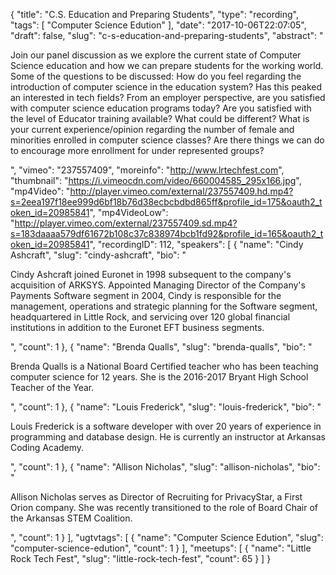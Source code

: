 {
  "title": "C.S. Education and Preparing Students",
  "type": "recording",
  "tags": [
    "Computer Science Edution"
  ],
  "date": "2017-10-06T22:07:05",
  "draft": false,
  "slug": "c-s-education-and-preparing-students",
  "abstract": "<p>Join our panel discussion as we explore the current state of Computer Science education and how we can prepare students for the working world. Some of the questions to be discussed: How do you feel regarding the introduction of computer science in the education system? Has this peaked an interested in tech fields? From an employer perspective, are you satisfied with computer science education programs today? Are you satisfied with the level of Educator training available? What could be different? What is your current experience/opinion regarding the number of female and minorities enrolled in computer science classes? Are there things we can do to encourage more enrollment for under represented groups?</p>",
  "vimeo": "237557409",
  "moreinfo": "http://www.lrtechfest.com",
  "thumbnail": "https://i.vimeocdn.com/video/660004585_295x166.jpg",
  "mp4Video": "http://player.vimeo.com/external/237557409.hd.mp4?s=2eea197f18ee999d6bf18b76d38ecbcbdbd865ff&profile_id=175&oauth2_token_id=20985841",
  "mp4VideoLow": "http://player.vimeo.com/external/237557409.sd.mp4?s=183daaaa579df61672b108c37c838974bcb1fd92&profile_id=165&oauth2_token_id=20985841",
  "recordingID": 112,
  "speakers": [
    {
      "name": "Cindy Ashcraft",
      "slug": "cindy-ashcraft",
      "bio": "<p>Cindy Ashcraft joined Euronet in 1998 subsequent to the company's acquisition of ARKSYS. Appointed Managing Director of the Company's Payments Software segment in 2004, Cindy is responsible for the management, operations and strategic planning for the Software segment, headquartered in Little Rock, and servicing over 120 global financial institutions in addition to the Euronet EFT business segments.</p>",
      "count": 1
    },
    {
      "name": "Brenda Qualls",
      "slug": "brenda-qualls",
      "bio": "<p>Brenda Qualls is a National Board Certified teacher who has been teaching computer science for 12 years. She is the 2016-2017 Bryant High School Teacher of the Year.</p>",
      "count": 1
    },
    {
      "name": "Louis Frederick",
      "slug": "louis-frederick",
      "bio": "<p>Louis Frederick is a software developer with over 20 years of experience in programming and database design. He is currently an instructor at Arkansas Coding Academy.</p>",
      "count": 1
    },
    {
      "name": "Allison Nicholas",
      "slug": "allison-nicholas",
      "bio": "<p>Allison Nicholas serves as Director of Recruiting for PrivacyStar, a First Orion company. She was recently transitioned to the role of Board Chair of the Arkansas STEM Coalition.</p>",
      "count": 1
    }
  ],
  "ugtvtags": [
    {
      "name": "Computer Science Edution",
      "slug": "computer-science-edution",
      "count": 1
    }
  ],
  "meetups": [
    {
      "name": "Little Rock Tech Fest",
      "slug": "little-rock-tech-fest",
      "count": 65
    }
  ]
}